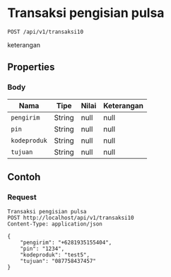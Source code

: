 # Transaksi pengisian pulsa
```http
POST /api/v1/transaksi10
```
keterangan
## Properties
### Body
Nama | Tipe | Nilai | Keterangan
--- | --- | --- | ---
<code>pengirim</code> | String | null | null
<code>pin</code> | String | null | null
<code>kodeproduk</code> | String | null | null
<code>tujuan</code> | String | null | null

## Contoh

### Request
```http
Transaksi pengisian pulsa
POST http://localhost/api/v1/transaksi10
Content-Type: application/json

{
    "pengirim": "+6281935155404",
    "pin": "1234",
    "kodeproduk": "test5",
    "tujuan": "087758437457"
}
```

